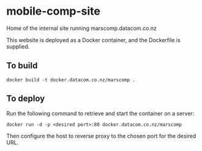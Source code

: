 mobile-comp-site
================

Home of the internal site running marscomp.datacom.co.nz

This website is deployed as a Docker container, and the Dockerfile is supplied.

## To build

    docker build -t docker.datacom.co.nz/marscomp .
    
## To deploy

Run the following command to retrieve and start the container on a server:

    docker run -d -p <desired port>:80 docker.datacom.co.nz/marscomp
    
Then configure the host to reverse proxy to the chosen port for the desired URL.
